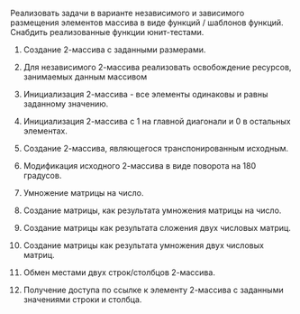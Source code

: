 Реализовать задачи в варианте независимого и зависимого размещения элементов массива в виде функций / шаблонов функций. Снабдить реализованные функции юнит-тестами.



1. Создание 2-массива с заданными размерами.

2. Для независимого 2-массива реализовать освобождение ресурсов, занимаемых данным массивом

3. Инициализация 2-массива - все элементы одинаковы и равны заданному значению.

4. Инициализация 2-массива с 1 на главной диагонали и 0 в остальных элементах.

5. Создание 2-массива, являющегося транспонированным исходным.

6. Модификация исходного 2-массива в виде поворота на 180 градусов.

7. Умножение матрицы на число.

8. Создание матрицы, как результата умножения матрицы на число.

9. Создание матрицы как результата сложения двух числовых матриц.

10. Создание матрицы как результата умножения двух числовых матриц.

11. Обмен местами двух строк/столбцов 2-массива.

12. Получение доступа по ссылке к элементу 2-массива с заданными значениями строки и столбца.